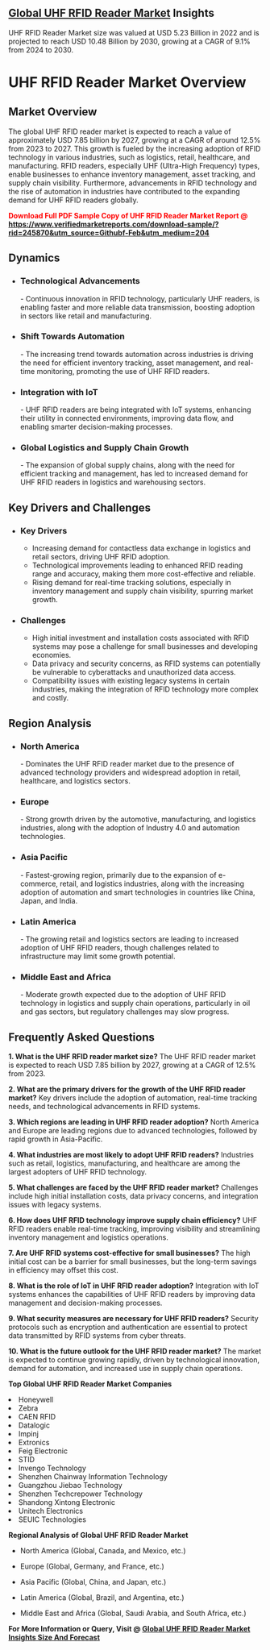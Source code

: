 <h2><a href="https://www.verifiedmarketreports.com/download-sample/?rid=245870&amp;utm_source=Githubf&amp;utm_medium=204" target="_blank">Global UHF RFID Reader Market</a> Insights</h2><p>UHF RFID Reader Market size was valued at USD 5.23 Billion in 2022 and is projected to reach USD 10.48 Billion by 2030, growing at a CAGR of 9.1% from 2024 to 2030.</p><p> <!DOCTYPE html> <html lang="en"> <head> <meta charset="UTF-8"> <meta name="viewport" content="width=device-width, initial-scale=1.0"> <meta name="description" content="UHF RFID Reader Market Overview, Dynamics, Key Drivers, and Challenges. Learn about the region analysis and key insights on market value, growth factors, and segmentation."> <meta name="keywords" content="UHF RFID Reader, Market Size, Key Drivers, Challenges, Region Analysis, Industry Trends"> <title>UHF RFID Reader Market Overview</title> </head> <body> <h1>UHF RFID Reader Market Overview</h1> <h2>Market Overview</h2> <p>The global UHF RFID reader market is expected to reach a value of approximately USD 7.85 billion by 2027, growing at a CAGR of around 12.5% from 2023 to 2027. This growth is fueled by the increasing adoption of RFID technology in various industries, such as logistics, retail, healthcare, and manufacturing. RFID readers, especially UHF (Ultra-High Frequency) types, enable businesses to enhance inventory management, asset tracking, and supply chain visibility. Furthermore, advancements in RFID technology and the rise of automation in industries have contributed to the expanding demand for UHF RFID readers globally.</p> <p><strong><p><span class=""><span style="color: #ff0000;"><strong>Download Full PDF Sample Copy of UHF RFID Reader Market Report</strong> @ </span><a href="https://www.verifiedmarketreports.com/download-sample/?rid=245870&amp;utm_source=Githubf-Feb&amp;utm_medium=204" target="_blank">https://www.verifiedmarketreports.com/download-sample/?rid=245870&amp;utm_source=Githubf-Feb&amp;utm_medium=204</a></span></p></strong></p> <h2>Dynamics</h2> <ul> <li><h3>Technological Advancements</h3> - Continuous innovation in RFID technology, particularly UHF readers, is enabling faster and more reliable data transmission, boosting adoption in sectors like retail and manufacturing.</li> <li><h3>Shift Towards Automation</h3> - The increasing trend towards automation across industries is driving the need for efficient inventory tracking, asset management, and real-time monitoring, promoting the use of UHF RFID readers.</li> <li><h3>Integration with IoT</h3> - UHF RFID readers are being integrated with IoT systems, enhancing their utility in connected environments, improving data flow, and enabling smarter decision-making processes.</li> <li><h3>Global Logistics and Supply Chain Growth</h3> - The expansion of global supply chains, along with the need for efficient tracking and management, has led to increased demand for UHF RFID readers in logistics and warehousing sectors.</li> </ul> <h2>Key Drivers and Challenges</h2> <ul> <li><h3>Key Drivers</h3> <ul> <li>Increasing demand for contactless data exchange in logistics and retail sectors, driving UHF RFID adoption.</li> <li>Technological improvements leading to enhanced RFID reading range and accuracy, making them more cost-effective and reliable.</li> <li>Rising demand for real-time tracking solutions, especially in inventory management and supply chain visibility, spurring market growth.</li> </ul> </li> <li><h3>Challenges</h3> <ul> <li>High initial investment and installation costs associated with RFID systems may pose a challenge for small businesses and developing economies.</li> <li>Data privacy and security concerns, as RFID systems can potentially be vulnerable to cyberattacks and unauthorized data access.</li> <li>Compatibility issues with existing legacy systems in certain industries, making the integration of RFID technology more complex and costly.</li> </ul> </li> </ul> <h2>Region Analysis</h2> <ul> <li><h3>North America</h3> - Dominates the UHF RFID reader market due to the presence of advanced technology providers and widespread adoption in retail, healthcare, and logistics sectors.</li> <li><h3>Europe</h3> - Strong growth driven by the automotive, manufacturing, and logistics industries, along with the adoption of Industry 4.0 and automation technologies.</li> <li><h3>Asia Pacific</h3> - Fastest-growing region, primarily due to the expansion of e-commerce, retail, and logistics industries, along with the increasing adoption of automation and smart technologies in countries like China, Japan, and India.</li> <li><h3>Latin America</h3> - The growing retail and logistics sectors are leading to increased adoption of UHF RFID readers, though challenges related to infrastructure may limit some growth potential.</li> <li><h3>Middle East and Africa</h3> - Moderate growth expected due to the adoption of UHF RFID technology in logistics and supply chain operations, particularly in oil and gas sectors, but regulatory challenges may slow progress.</li> </ul> <h2>Frequently Asked Questions</h2> <p><strong>1. What is the UHF RFID reader market size?</strong> The UHF RFID reader market is expected to reach USD 7.85 billion by 2027, growing at a CAGR of 12.5% from 2023.</p> <p><strong>2. What are the primary drivers for the growth of the UHF RFID reader market?</strong> Key drivers include the adoption of automation, real-time tracking needs, and technological advancements in RFID systems.</p> <p><strong>3. Which regions are leading in UHF RFID reader adoption?</strong> North America and Europe are leading regions due to advanced technologies, followed by rapid growth in Asia-Pacific.</p> <p><strong>4. What industries are most likely to adopt UHF RFID readers?</strong> Industries such as retail, logistics, manufacturing, and healthcare are among the largest adopters of UHF RFID technology.</p> <p><strong>5. What challenges are faced by the UHF RFID reader market?</strong> Challenges include high initial installation costs, data privacy concerns, and integration issues with legacy systems.</p> <p><strong>6. How does UHF RFID technology improve supply chain efficiency?</strong> UHF RFID readers enable real-time tracking, improving visibility and streamlining inventory management and logistics operations.</p> <p><strong>7. Are UHF RFID systems cost-effective for small businesses?</strong> The high initial cost can be a barrier for small businesses, but the long-term savings in efficiency may offset this cost.</p> <p><strong>8. What is the role of IoT in UHF RFID reader adoption?</strong> Integration with IoT systems enhances the capabilities of UHF RFID readers by improving data management and decision-making processes.</p> <p><strong>9. What security measures are necessary for UHF RFID readers?</strong> Security protocols such as encryption and authentication are essential to protect data transmitted by RFID systems from cyber threats.</p> <p><strong>10. What is the future outlook for the UHF RFID reader market?</strong> The market is expected to continue growing rapidly, driven by technological innovation, demand for automation, and increased use in supply chain operations.</p> </body> </html> </p><p><strong>Top Global UHF RFID Reader Market Companies</strong></p><div data-test-id=""><p><li>Honeywell</li><li> Zebra</li><li> CAEN RFID</li><li> Datalogic</li><li> Impinj</li><li> Extronics</li><li> Feig Electronic</li><li> STID</li><li> Invengo Technology</li><li> Shenzhen Chainway Information Technology</li><li> Guangzhou Jiebao Technology</li><li> Shenzhen Techcrepower Technology</li><li> Shandong Xintong Electronic</li><li> Unitech Electronics</li><li> SEUIC Technologies</li></p><div><strong>Regional Analysis of&nbsp;Global UHF RFID Reader Market</strong></div><ul><li dir="ltr"><p dir="ltr">North America&nbsp;(Global, Canada, and Mexico, etc.)</p></li><li dir="ltr"><p dir="ltr">Europe (Global, Germany, and France, etc.)</p></li><li dir="ltr"><p dir="ltr">Asia Pacific&nbsp;(Global, China, and Japan, etc.)</p></li><li dir="ltr"><p dir="ltr">Latin America&nbsp;(Global, Brazil, and Argentina, etc.)</p></li><li dir="ltr">Middle East and Africa&nbsp;(Global, Saudi Arabia, and South Africa, etc.)</li></ul><p><strong>For More Information or Query, Visit @&nbsp;</strong><strong><a href="https://www.verifiedmarketreports.com/product/uhf-rfid-reader-market/?utm_source=Githubf&amp;utm_medium=204" target="_blank">Global UHF RFID Reader Market Insights Size And Forecast</a></strong></p></div>
